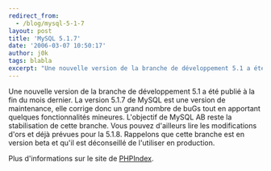 ```yaml
---
redirect_from:
  - /blog/mysql-5-1-7
layout: post
title: 'MySQL 5.1.7'
date: '2006-03-07 10:50:17'
author: j0k
tags: blabla
excerpt: "Une nouvelle version de la branche de développement 5.1 a été publié à la fin du mois dernier.     \nLa version 5.1.7 de MySQL est une version de maintenance, elle corrige donc un grand nombre de buGs tout en apportant quelques fonctionnalités mineures. L'objectif de MySQL AB reste la stabilisation de cette branche. Vous pouvez d'ailleurs lire les modifications      …"
---
```


Une nouvelle version de la branche de développement 5.1 a été publié à la fin du mois dernier.
La version 5.1.7 de MySQL est une version de maintenance, elle corrige donc un grand nombre de buGs tout en apportant quelques fonctionnalités mineures. L'objectif de MySQL AB reste la stabilisation de cette branche. Vous pouvez d'ailleurs lire les modifications d'ors et déjà prévues pour la 5.1.8.   Rappelons que cette branche est en version beta et qu'il est déconseillé de l'utiliser en production.

Plus d'informations sur le site de [PHPIndex](http://www.phpindex.com/index.php/2006/03/07/1980-mysql-517).

